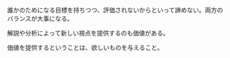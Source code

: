 誰かのためになる目標を持ちつつ、評価されないからといって諦めない。両方のバランスが大事になる。

解説や分析によって新しい視点を提供するのも価値がある。

価値を提供するということは、欲しいものを与えること。
